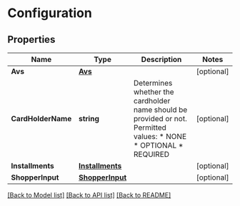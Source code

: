 # Configuration

## Properties

Name | Type | Description | Notes
------------ | ------------- | ------------- | -------------
**Avs** | [**Avs**](Avs.md) |  | [optional] 
**CardHolderName** | **string** | Determines whether the cardholder name should be provided or not.  Permitted values: * NONE * OPTIONAL * REQUIRED | [optional] 
**Installments** | [**Installments**](Installments.md) |  | [optional] 
**ShopperInput** | [**ShopperInput**](ShopperInput.md) |  | [optional] 

[[Back to Model list]](../README.md#documentation-for-models) [[Back to API list]](../README.md#documentation-for-api-endpoints) [[Back to README]](../README.md)


